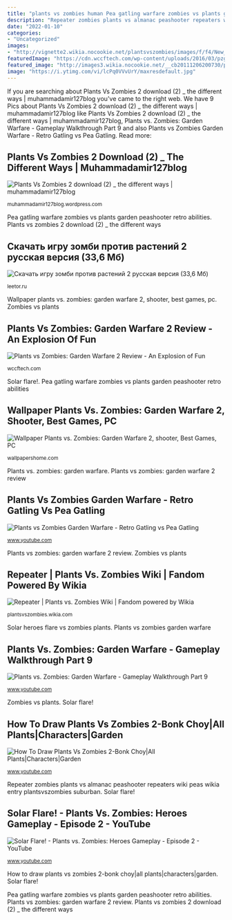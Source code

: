 ```yaml
---
title: "plants vs zombies human Pea gatling warfare zombies vs plants garden peashooter retro abilities"
description: "Repeater zombies plants vs almanac peashooter repeaters wiki peas wikia entry plantsvszombies suburban"
date: "2022-01-10"
categories:
- "Uncategorized"
images:
- "http://vignette2.wikia.nocookie.net/plantsvszombies/images/f/f4/New_repeater_almanac.png/revision/latest/scale-to-width-down/180?cb=20150726191905"
featuredImage: "https://cdn.wccftech.com/wp-content/uploads/2016/03/pzgw2_art.jpg"
featured_image: "http://images3.wikia.nocookie.net/__cb20111206200730/pvzcc/images/thumb/c/c7/Plants_vs_zombies_2_by_katkat6235-d34ge23.jpg/1280px-Plants_vs_zombies_2_by_katkat6235-d34ge23.jpg"
image: "https://i.ytimg.com/vi/lcPq0VVvUrY/maxresdefault.jpg"
---
```


If you are searching about Plants Vs Zombies 2 download (2) _ the different ways | muhammadamir127blog you've came to the right web. We have 9 Pics about Plants Vs Zombies 2 download (2) _ the different ways | muhammadamir127blog like Plants Vs Zombies 2 download (2) _ the different ways | muhammadamir127blog, Plants vs. Zombies: Garden Warfare - Gameplay Walkthrough Part 9 and also Plants vs Zombies Garden Warfare - Retro Gatling vs Pea Gatling. Read more:

## Plants Vs Zombies 2 Download (2) _ The Different Ways | Muhammadamir127blog

![Plants Vs Zombies 2 download (2) _ the different ways | muhammadamir127blog](http://images3.wikia.nocookie.net/__cb20111206200730/pvzcc/images/thumb/c/c7/Plants_vs_zombies_2_by_katkat6235-d34ge23.jpg/1280px-Plants_vs_zombies_2_by_katkat6235-d34ge23.jpg "Repeater zombies plants vs almanac peashooter repeaters wiki peas wikia entry plantsvszombies suburban")

<small>muhammadamir127blog.wordpress.com</small>

Pea gatling warfare zombies vs plants garden peashooter retro abilities. Plants vs zombies 2 download (2) _ the different ways

## Cкачать игру зомби против растений 2 русская версия (33,6 Мб)

![Cкачать игру зомби против растений 2 русская версия (33,6 Мб)](https://leetor.ru/images/1/00/Plants-vs-zombies-2-4.jpg "Wallpaper plants vs. zombies: garden warfare 2, shooter, best games, pc")

<small>leetor.ru</small>

Wallpaper plants vs. zombies: garden warfare 2, shooter, best games, pc. Zombies vs plants

## Plants Vs Zombies: Garden Warfare 2 Review - An Explosion Of Fun

![Plants vs Zombies: Garden Warfare 2 Review - An Explosion of Fun](https://cdn.wccftech.com/wp-content/uploads/2016/03/pzgw2_art.jpg "Plants vs zombies: garden warfare 2 review")

<small>wccftech.com</small>

Solar flare!. Pea gatling warfare zombies vs plants garden peashooter retro abilities

## Wallpaper Plants Vs. Zombies: Garden Warfare 2, Shooter, Best Games, PC

![Wallpaper Plants vs. Zombies: Garden Warfare 2, shooter, Best Games, PC](https://wallpapershome.com/images/pages/pic_h/9557.jpg "Plants vs zombies 2 download (2) _ the different ways")

<small>wallpapershome.com</small>

Plants vs. zombies: garden warfare. Plants vs zombies: garden warfare 2 review

## Plants Vs Zombies Garden Warfare - Retro Gatling Vs Pea Gatling

![Plants vs Zombies Garden Warfare - Retro Gatling vs Pea Gatling](https://i.ytimg.com/vi/lcPq0VVvUrY/maxresdefault.jpg "Zombies vs plants")

<small>www.youtube.com</small>

Plants vs zombies: garden warfare 2 review. Zombies vs plants

## Repeater | Plants Vs. Zombies Wiki | Fandom Powered By Wikia

![Repeater | Plants vs. Zombies Wiki | Fandom powered by Wikia](http://vignette2.wikia.nocookie.net/plantsvszombies/images/f/f4/New_repeater_almanac.png/revision/latest/scale-to-width-down/180?cb=20150726191905 "Zombies plants vs draw drawing bonk characters garden warfare choy step getdrawings")

<small>plantsvszombies.wikia.com</small>

Solar heroes flare vs zombies plants. Plants vs zombies garden warfare

## Plants Vs. Zombies: Garden Warfare - Gameplay Walkthrough Part 9

![Plants vs. Zombies: Garden Warfare - Gameplay Walkthrough Part 9](https://i.ytimg.com/vi/jEjH8FCFBm0/maxresdefault.jpg "Zombies vs plants")

<small>www.youtube.com</small>

Zombies vs plants. Solar flare!

## How To Draw Plants Vs Zombies 2-Bonk Choy|All Plants|Characters|Garden

![How To Draw Plants Vs Zombies 2-Bonk Choy|All Plants|Characters|Garden](https://i.ytimg.com/vi/HL5L4Nqfnc8/maxresdefault.jpg "Solar flare!")

<small>www.youtube.com</small>

Repeater zombies plants vs almanac peashooter repeaters wiki peas wikia entry plantsvszombies suburban. Solar flare!

## Solar Flare! - Plants Vs. Zombies: Heroes Gameplay - Episode 2 - YouTube

![Solar Flare! - Plants vs. Zombies: Heroes Gameplay - Episode 2 - YouTube](https://i.ytimg.com/vi/ZLyajFL_waU/maxresdefault.jpg "Solar flare!")

<small>www.youtube.com</small>

How to draw plants vs zombies 2-bonk choy|all plants|characters|garden. Solar flare!

Pea gatling warfare zombies vs plants garden peashooter retro abilities. Plants vs zombies: garden warfare 2 review. Plants vs zombies 2 download (2) _ the different ways
